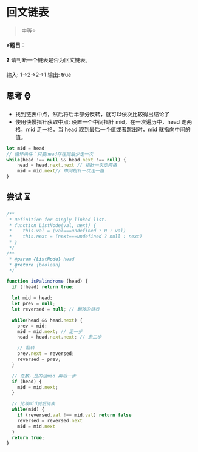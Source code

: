 # 回文链表

> 中等⭐

**⚡题目**：

❓ 请判断一个链表是否为回文链表。

输入: 1->2->2->1
输出: true

## 思考 ⌚

- 找到链表中点，然后将后半部分反转，就可以依次比较得出结论了
- 使用快慢指针获取中点: 设置一个中间指针 mid，在一次遍历中，head 走两格，mid 走一格，当 head 取到最后一个值或者跳出时，mid 就指向中间的值。

```js
let mid = head
// 循环条件：只要head存在则最少走一次
while(head !== null && head.next !== null) {
    head = head.next.next // 指针一次走两格
    mid = mid.next// 中间指针一次走一格
}
```

## 尝试 ⌛

```js
/**
 * Definition for singly-linked list.
 * function ListNode(val, next) {
 *    this.val = (val===undefined ? 0 : val)
 *    this.next = (next===undefined ? null : next)
 * }
 */
/**
 * @param {ListNode} head
 * @return {boolean}
 */

function isPalindrome (head) {
  if (!head) return true;

  let mid = head;
  let prev = null;
  let reversed = null; // 翻转的链表

  while(head && head.next) {
    prev = mid;
    mid = mid.next; // 走一步
    head = head.next.next; // 走二步

    // 翻转
    prev.next = reversed;
    reversed = prev;
  }

  // 奇数，是的话mid 再后一步
  if (head) {
    mid = mid.next;
  }

  // 比较mid前后链表
  while(mid) {
    if (reversed.val !== mid.val) return false
    reversed = reversed.next
    mid = mid.next
  }
  return true;
}
```
